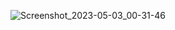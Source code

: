 ![Screenshot_2023-05-03_00-31-46](https://user-images.githubusercontent.com/123715905/235833415-823d05f4-649a-4129-9927-921eb3f876d7.png)

